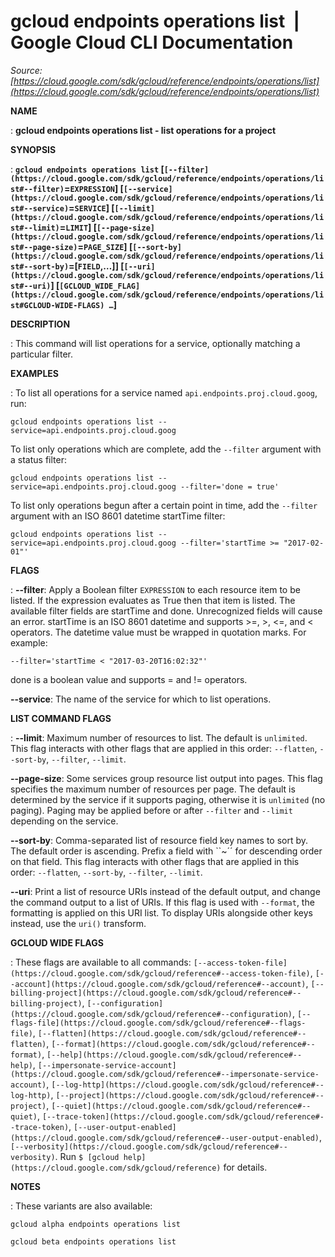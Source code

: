 # gcloud endpoints operations list  |  Google Cloud CLI Documentation

*Source: [https://cloud.google.com/sdk/gcloud/reference/endpoints/operations/list](https://cloud.google.com/sdk/gcloud/reference/endpoints/operations/list)*

**NAME**

: **gcloud endpoints operations list - list operations for a project**

**SYNOPSIS**

: **`gcloud endpoints operations list` [`[--filter](https://cloud.google.com/sdk/gcloud/reference/endpoints/operations/list#--filter)`=`EXPRESSION`] [`[--service](https://cloud.google.com/sdk/gcloud/reference/endpoints/operations/list#--service)`=`SERVICE`] [`[--limit](https://cloud.google.com/sdk/gcloud/reference/endpoints/operations/list#--limit)`=`LIMIT`] [`[--page-size](https://cloud.google.com/sdk/gcloud/reference/endpoints/operations/list#--page-size)`=`PAGE_SIZE`] [`[--sort-by](https://cloud.google.com/sdk/gcloud/reference/endpoints/operations/list#--sort-by)`=[`FIELD`,…]] [`[--uri](https://cloud.google.com/sdk/gcloud/reference/endpoints/operations/list#--uri)`] [`[GCLOUD_WIDE_FLAG](https://cloud.google.com/sdk/gcloud/reference/endpoints/operations/list#GCLOUD-WIDE-FLAGS) …`]**

**DESCRIPTION**

: This command will list operations for a service, optionally matching a
particular filter.

**EXAMPLES**

: To list all operations for a service named
`api.endpoints.proj.cloud.goog`, run:

```
gcloud endpoints operations list --service=api.endpoints.proj.cloud.goog
```

To list only operations which are complete, add the `--filter`
argument with a status filter:

```
gcloud endpoints operations list --service=api.endpoints.proj.cloud.goog --filter='done = true'
```

To list only operations begun after a certain point in time, add the
`--filter` argument with an ISO 8601 datetime startTime filter:

```
gcloud endpoints operations list --service=api.endpoints.proj.cloud.goog --filter='startTime >= "2017-02-01"'
```

**FLAGS**

: **--filter**:
Apply a Boolean filter `EXPRESSION` to each resource item
to be listed. If the expression evaluates as True then that item is listed.
The available filter fields are startTime and done. Unrecognized fields will
cause an error.
startTime is an ISO 8601 datetime and supports >=, >, <=, and <
operators. The datetime value must be wrapped in quotation marks. For example:

```
--filter='startTime < "2017-03-20T16:02:32"'
```

done is a boolean value and supports = and != operators.

**--service**:
The name of the service for which to list operations.

**LIST COMMAND FLAGS**

: **--limit**:
Maximum number of resources to list. The default is `unlimited`. This
flag interacts with other flags that are applied in this order:
`--flatten`, `--sort-by`, `--filter`,
`--limit`.

**--page-size**:
Some services group resource list output into pages. This flag specifies the
maximum number of resources per page. The default is determined by the service
if it supports paging, otherwise it is `unlimited` (no paging).
Paging may be applied before or after `--filter` and
`--limit` depending on the service.

**--sort-by**:
Comma-separated list of resource field key names to sort by. The default order
is ascending. Prefix a field with ``~´´ for descending order on that
field. This flag interacts with other flags that are applied in this order:
`--flatten`, `--sort-by`, `--filter`,
`--limit`.

**--uri**:
Print a list of resource URIs instead of the default output, and change the
command output to a list of URIs. If this flag is used with
`--format`, the formatting is applied on this URI list. To display
URIs alongside other keys instead, use the `uri()` transform.

**GCLOUD WIDE FLAGS**

: These flags are available to all commands: `[--access-token-file](https://cloud.google.com/sdk/gcloud/reference#--access-token-file)`,
`[--account](https://cloud.google.com/sdk/gcloud/reference#--account)`, `[--billing-project](https://cloud.google.com/sdk/gcloud/reference#--billing-project)`,
`[--configuration](https://cloud.google.com/sdk/gcloud/reference#--configuration)`,
`[--flags-file](https://cloud.google.com/sdk/gcloud/reference#--flags-file)`,
`[--flatten](https://cloud.google.com/sdk/gcloud/reference#--flatten)`, `[--format](https://cloud.google.com/sdk/gcloud/reference#--format)`, `[--help](https://cloud.google.com/sdk/gcloud/reference#--help)`, `[--impersonate-service-account](https://cloud.google.com/sdk/gcloud/reference#--impersonate-service-account)`,
`[--log-http](https://cloud.google.com/sdk/gcloud/reference#--log-http)`,
`[--project](https://cloud.google.com/sdk/gcloud/reference#--project)`, `[--quiet](https://cloud.google.com/sdk/gcloud/reference#--quiet)`, `[--trace-token](https://cloud.google.com/sdk/gcloud/reference#--trace-token)`, `[--user-output-enabled](https://cloud.google.com/sdk/gcloud/reference#--user-output-enabled)`,
`[--verbosity](https://cloud.google.com/sdk/gcloud/reference#--verbosity)`.
Run `$ [gcloud help](https://cloud.google.com/sdk/gcloud/reference)` for details.

**NOTES**

: These variants are also available:

```
gcloud alpha endpoints operations list
```

```
gcloud beta endpoints operations list
```